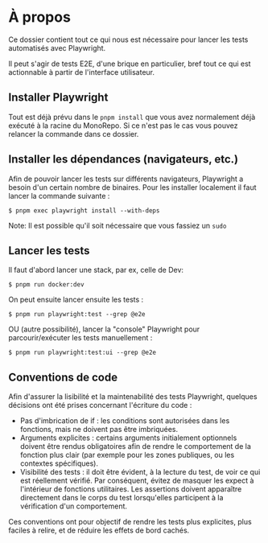 # À propos

Ce dossier contient tout ce qui nous est nécessaire pour lancer les tests automatisés avec Playwright.

Il peut s'agir de tests E2E, d'une brique en particulier, bref tout ce qui est actionnable à partir de l'interface utilisateur.

## Installer Playwright

Tout est déjà prévu dans le `pnpm install` que vous avez normalement déjà exécuté à la racine du MonoRepo. Si ce n'est pas le cas vous pouvez relancer la commande dans ce dossier.

## Installer les dépendances (navigateurs, etc.)

Afin de pouvoir lancer les tests sur différents navigateurs, Playwright a besoin d'un certain nombre de binaires.
Pour les installer localement il faut lancer la commande suivante :

```shell
$ pnpm exec playwright install --with-deps
```

Note: Il est possible qu'il soit nécessaire que vous fassiez un `sudo`

## Lancer les tests

Il faut d'abord lancer une stack, par ex, celle de Dev:

```shell
$ pnpm run docker:dev
```
On peut ensuite lancer ensuite les tests :

```shell
$ pnpm run playwright:test --grep @e2e
```

OU (autre possibilité), lancer la "console" Playwright pour parcourir/exécuter les tests manuellement :

```shell
$ pnpm run playwright:test:ui --grep @e2e
```

## Conventions de code

Afin d'assurer la lisibilité et la maintenabilité des tests Playwright, quelques décisions ont été prises concernant l'écriture du code :
- Pas d'imbrication de if : les conditions sont autorisées dans les fonctions, mais ne doivent pas être imbriquées.
- Arguments explicites : certains arguments initialement optionnels doivent être rendus obligatoires afin de rendre le comportement de la fonction plus clair (par exemple pour les zones publiques, ou les contextes spécifiques).
- Visibilité des tests : il doit être évident, à la lecture du test, de voir ce qui est réellement vérifié. Par conséquent, évitez de masquer les expect à l'intérieur de fonctions utilitaires. Les assertions doivent apparaître directement dans le corps du test lorsqu'elles participent à la vérification d'un comportement.

Ces conventions ont pour objectif de rendre les tests plus explicites, plus faciles à relire, et de réduire les effets de bord cachés.
